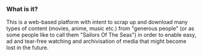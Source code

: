 ### What is it?
This is a web-based platform with intent to scrap up and download many types of content (movies, anime, music etc.) from "generous people" (or as some people like to call them "Sailors Of The Seas") in order to enable easy, ad and tear-free watching and archivisation of media that might become lost in the future.